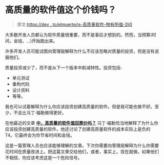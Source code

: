 # 高质量的软件值这个价钱吗？

> 原文:[https://dev . to/elmuerte/is-高质量软件-物有所值-2li0](https://dev.to/elmuerte/is-high-quality-software-worth-the-cost-2li0)

大多数开发人员都认为软件质量很重要，而不是事后才想到的。然而，当预算(时间，金钱，...)开始跑出来。

许多开发人员可能试图向管理层解释为什么不应该忽略对质量的投资，但是没有说服他们。

质量投资减少了，而不是从下一个版本中削减特性。投资包括:

*   单元测试
*   重构代码
*   设计资料
*   等等。

我也可以试着解释为什么你应该投资创建高质量的软件。但是我可能也做不好。至少，不会比马丁·福勒做得更好。

在他最近的文章 **[中，高质量的软件值回票价吗？](https://martinfowler.com/articles/is-quality-worth-cost.html)** 马丁·福勒恰当地解释了为什么你应该投资创建高质量的软件。他还讨论了创建高质量软件的成本实际上是负的 T4。它最终会为你节省时间和金钱。

这是一篇管理人员也应该能够理解的文章。下次你需要向管理层解释为什么你需要花时间在质量改进上。把这篇文章交给他们，或者，事实上，现在就做。如果他们不相信，你应该考虑这是一个危险信号。